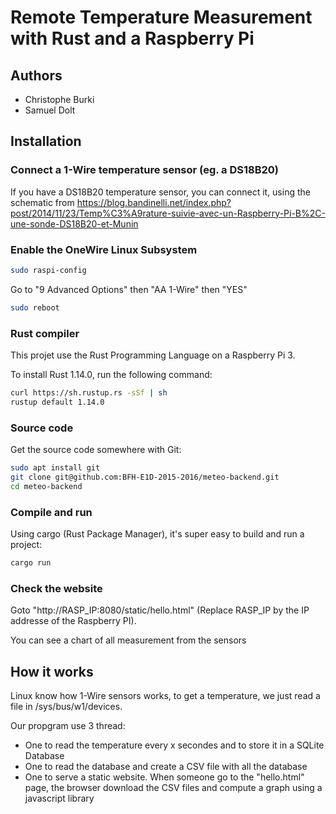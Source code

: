 # Remote Temperature Measurement with Rust and a Raspberry Pi

## Authors

- Christophe Burki
- Samuel Dolt

## Installation

### Connect a 1-Wire temperature sensor (eg. a DS18B20)
If you have a DS18B20 temperature sensor, you can connect it, using the schematic
from https://blog.bandinelli.net/index.php?post/2014/11/23/Temp%C3%A9rature-suivie-avec-un-Raspberry-Pi-B%2C-une-sonde-DS18B20-et-Munin

### Enable the OneWire Linux Subsystem

```sh
sudo raspi-config
```

Go to "9 Advanced Options" then "AA 1-Wire" then "YES"

```sh
sudo reboot
```

### Rust compiler

This projet use the Rust Programming Language on a Raspberry Pi 3.

To install Rust 1.14.0, run the following command:

```sh
curl https://sh.rustup.rs -sSf | sh
rustup default 1.14.0
```

### Source code 

Get the source code somewhere with Git:

```sh
sudo apt install git
git clone git@github.com:BFH-E1D-2015-2016/meteo-backend.git
cd meteo-backend
```

### Compile and run

Using cargo (Rust Package Manager), it's super easy to build and run a project:

```sh
cargo run
```

### Check the website

Goto "http://RASP_IP:8080/static/hello.html" (Replace RASP_IP by the IP addresse of the Raspberry PI).

You can see a chart of all measurement from the sensors

## How it works

Linux know how 1-Wire sensors works, to get a temperature, we just read a file in /sys/bus/w1/devices.

Our propgram use 3 thread:
- One to read the temperature every x secondes and to store it in a SQLite Database 
- One to read the database and create a CSV file with all the database
- One to serve a static website. When someone go to the "hello.html" page, the browser download the CSV
  files and compute a graph using a javascript library



